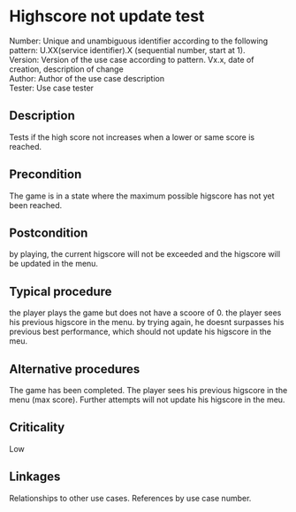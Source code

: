 # Highscore not update test 

Number: Unique and unambiguous identifier according to the following
pattern:
U.XX(service identifier).X (sequential number, start
at 1).  
Version: Version of the use case according to pattern.
Vx.x, date of creation, description of change  
Author: Author of the use case description  
Tester: Use case tester

## Description

Tests if the high score not increases when a lower or same score is reached.

## Precondition

The game is in a state where the maximum possible higscore has not yet been reached.

## Postcondition

by playing, the current higscore will not be exceeded and the higscore will be updated in the menu. 

## Typical procedure

the player plays the game but does not have a scoore of 0. the player sees his previous higscore in the menu. by trying again, he doesnt surpasses his previous best performance, which should not update his higscore in the meu.

## Alternative procedures

The game has been completed. The player sees his previous higscore in the menu (max score). Further attempts will not update his higscore in the meu.

## Criticality

Low

## Linkages

Relationships to other use cases.
References by use case number.
